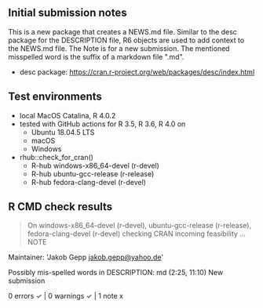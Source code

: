 
## Initial submission notes

This is a new package that creates a NEWS.md file. Similar to the desc package for the DESCRIPTION file, R6 objects are used to add context to the NEWS.md file.
The Note is for a new submission. The mentioned misspelled word is the suffix of a markdown file ".md".

- desc package: https://cran.r-project.org/web/packages/desc/index.html


## Test environments

* local MacOS Catalina, R 4.0.2
* tested with GitHub actions for R 3.5, R 3.6, R 4.0 on
  - Ubuntu 18.04.5 LTS
  - macOS
  - Windows
* rhub::check_for_cran()
  - R-hub windows-x86_64-devel (r-devel)
  - R-hub ubuntu-gcc-release (r-release)
  - R-hub fedora-clang-devel (r-devel)


## R CMD check results

> On windows-x86_64-devel (r-devel), ubuntu-gcc-release (r-release), fedora-clang-devel (r-devel)
  checking CRAN incoming feasibility ... NOTE
  
  Maintainer: 'Jakob Gepp <jakob.gepp@yahoo.de>'
  
  Possibly mis-spelled words in DESCRIPTION:
    md (2:25, 11:10)
  New submission

0 errors ✓ | 0 warnings ✓ | 1 note x